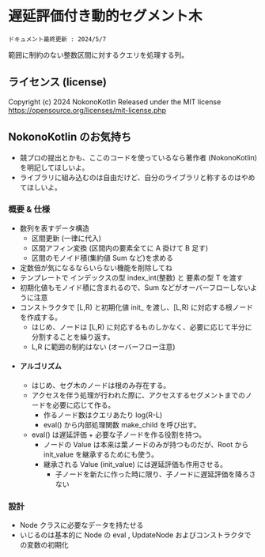 # 遅延評価付き動的セグメント木

`ドキュメント最終更新 : 2024/5/7`

範囲に制約のない整数区間に対するクエリを処理する列。

## ライセンス (license)
Copyright (c) 2024 NokonoKotlin
Released under the MIT license
https://opensource.org/licenses/mit-license.php


## NokonoKotlin のお気持ち
- 競プロの提出とかも、ここのコードを使っているなら著作者 (NokonoKotlin) を明記してほしいよ。
- ライブラリに組み込むのは自由だけど、自分のライブラリと称するのはやめてほしいよ。



### 概要 & 仕様
- 数列を表すデータ構造
    - 区間更新 (一律に代入)
    - 区間アフィン変換 (区間内の要素全てに A 掛けて B 足す)
    - 区間のモノイド積(集約値 Sum など)を求める
- 定数倍が気になるならいらない機能を削除してね
- テンプレートで インデックスの型 index_int(整数) と 要素の型 T  を渡す
- 初期化値もモノイド積に含まれるので、Sum などがオーバーフローしないように注意
- コンストラクタで [L,R) と初期化値 init_  を渡し、[L,R) に対応する根ノードを作成する。
    - はじめ、ノードは [L,R) に対応するものしかなく、必要に応じて半分に分割することを繰り返す。
    - L,R に範囲の制約はない (オーバーフロー注意)
- #### アルゴリズム
    - はじめ、セグ木のノードは根のみ存在する。
    - アクセスを伴う処理が行われた際に、アクセスするセグメントまでのノードを必要に応じて作る。  
        - 作るノード数はクエリあたり log(R-L) 
        - eval() から内部処理関数 make_child を呼び出す。
    - eval() は遅延評価 + 必要な子ノードを作る役割を持つ。
        - ノードの Value は本来は葉ノードのみが持つものだが、Root から init_value を継承するためにも使う。
        - 継承される Value (init_value) には遅延評価も作用させる。
          - 子ノードを新たに作った時に限り、子ノードに遅延評価を降ろさない
### 設計
- Node クラスに必要なデータを持たせる
- いじるのは基本的に Node の eval , UpdateNode およびコンストラクタでの変数の初期化